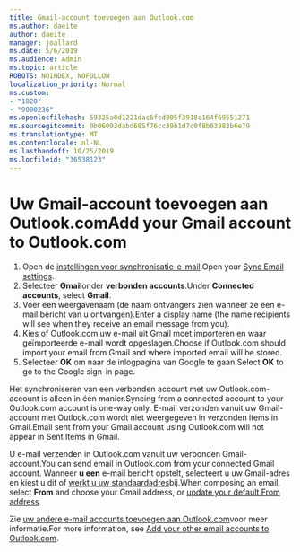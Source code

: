 ```yaml
---
title: Gmail-account toevoegen aan Outlook.com
ms.author: daeite
author: daeite
manager: joallard
ms.date: 5/6/2019
ms.audience: Admin
ms.topic: article
ROBOTS: NOINDEX, NOFOLLOW
localization_priority: Normal
ms.custom:
- "1820"
- "9000236"
ms.openlocfilehash: 59325a0d1221dac6fcd905f3918c164f69551271
ms.sourcegitcommit: 0b06093dabd685f76cc39b1d7c0f8b03883b6e79
ms.translationtype: MT
ms.contentlocale: nl-NL
ms.lasthandoff: 10/25/2019
ms.locfileid: "36538123"
---
```

# <a name="add-your-gmail-account-to-outlookcom"></a><span data-ttu-id="a5483-102">Uw Gmail-account toevoegen aan Outlook.com</span><span class="sxs-lookup"><span data-stu-id="a5483-102">Add your Gmail account to Outlook.com</span></span>

1. <span data-ttu-id="a5483-103">Open de [instellingen voor synchronisatie-e-mail](https://go.microsoft.com/fwlink/?linkid=875264).</span><span class="sxs-lookup"><span data-stu-id="a5483-103">Open your [Sync Email settings](https://go.microsoft.com/fwlink/?linkid=875264).</span></span>
2. <span data-ttu-id="a5483-104">Selecteer **Gmail**onder **verbonden accounts**.</span><span class="sxs-lookup"><span data-stu-id="a5483-104">Under **Connected accounts**, select **Gmail**.</span></span>
3. <span data-ttu-id="a5483-105">Voer een weergavenaam (de naam ontvangers zien wanneer ze een e-mail bericht van u ontvangen).</span><span class="sxs-lookup"><span data-stu-id="a5483-105">Enter a display name (the name recipients will see when they receive an email message from you).</span></span>
4. <span data-ttu-id="a5483-106">Kies of Outlook.com uw e-mail uit Gmail moet importeren en waar geïmporteerde e-mail wordt opgeslagen.</span><span class="sxs-lookup"><span data-stu-id="a5483-106">Choose if Outlook.com should import your email from Gmail and where imported email will be stored.</span></span>
5. <span data-ttu-id="a5483-107">Selecteer **OK** om naar de inlogpagina van Google te gaan.</span><span class="sxs-lookup"><span data-stu-id="a5483-107">Select **OK** to go to the Google sign-in page.</span></span>

<span data-ttu-id="a5483-108">Het synchroniseren van een verbonden account met uw Outlook.com-account is alleen in één manier.</span><span class="sxs-lookup"><span data-stu-id="a5483-108">Syncing from a connected account to your Outlook.com account is one-way only.</span></span> <span data-ttu-id="a5483-109">E-mail verzonden vanuit uw Gmail-account met Outlook.com wordt niet weergegeven in verzonden items in Gmail.</span><span class="sxs-lookup"><span data-stu-id="a5483-109">Email sent from your Gmail account using Outlook.com will not appear in Sent Items in Gmail.</span></span>

<span data-ttu-id="a5483-110">U e-mail verzenden in Outlook.com vanuit uw verbonden Gmail-account.</span><span class="sxs-lookup"><span data-stu-id="a5483-110">You can send email in Outlook.com from your connected Gmail account.</span></span> <span data-ttu-id="a5483-111">Wanneer **u een** e-mail bericht opstelt, selecteert u uw Gmail-adres en kiest u dit of [werkt u uw standaardadres](https://go.microsoft.com/fwlink/?linkid=875264)bij.</span><span class="sxs-lookup"><span data-stu-id="a5483-111">When composing an email, select **From** and choose your Gmail address, or [update your default From address](https://go.microsoft.com/fwlink/?linkid=875264).</span></span>

<span data-ttu-id="a5483-112">Zie [uw andere e-mail accounts toevoegen aan Outlook.com](https://support.office.com/article/c5224df4-5885-4e79-91ba-523aa743f0ba?wt.mc_id=Office_Outlook_com_Alchemy)voor meer informatie.</span><span class="sxs-lookup"><span data-stu-id="a5483-112">For more information, see [Add your other email accounts to Outlook.com](https://support.office.com/article/c5224df4-5885-4e79-91ba-523aa743f0ba?wt.mc_id=Office_Outlook_com_Alchemy).</span></span>
